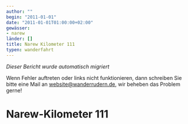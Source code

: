 ```yaml
---
author: ""
begin: "2011-01-01"
date: "2011-01-01T01:00:00+02:00"
gewässer:
- narew
länder: []
title: Narew Kilometer 111
typen: wanderfahrt
---
```



*Dieser Bericht wurde automatisch migriert*

Wenn Fehler auftreten oder links nicht funktionieren, dann schreiben Sie bitte eine Mail an website@wanderrudern.de, wir beheben das Problem gerne!



# Narew-Kilometer 111


